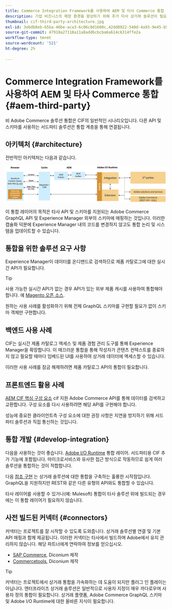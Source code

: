 ```yaml
---
title: Commerce Integration Framework를 사용하여 AEM 및 타사 Commerce 통합
description: 기업 비즈니스의 매장 환경을 향상하기 위해 추가 타사 상거래 솔루션이 필요할 수 있습니다. 이러한 통합 시나리오에서는 CIF(Commerce Integration Framework)를 사용하여 I/O Runtime을 사용하여 Adobe Experience Manager에 서드파티 상거래 솔루션을 연결할 수 있습니다.
thumbnail: cif-third-party-architecture.jpg
exl-id: 3ebdb8eb-65ba-46be-aca3-6c06c8d1600c,42dd8922-540d-4a93-9e45-b5e83dc11e16
source-git-commit: 47910a27118a11a8add6cbcba6a614c6314ffe2a
workflow-type: tm+mt
source-wordcount: '521'
ht-degree: 2%

---
```


# Commerce Integration Framework를 사용하여 AEM 및 타사 Commerce 통합 {#aem-third-party}

비 Adobe Commerce 솔루션 통합은 CIF의 일반적인 시나리오입니다. 다른 API 및 스키마를 사용하는 서드파티 솔루션은 통합 계층을 통해 연결됩니다.

## 아키텍처 {#architecture}

전반적인 아키텍처는 다음과 같습니다.

![AEM 비 Magento/타사 아키텍처 개요](../assets//AEM_nonMagento_Architecture.png)

이 통합 레이어의 목적은 타사 API 및 스키마를 지원되는 Adobe Commerce GraphQL API 및 Experience Manager 외부의 스키마에 매핑하는 것입니다. 이러한 캡슐화 덕분에 Experience Manager 내의 코드를 변경하지 않고도 통합 논리 및 시스템을 업데이트할 수 있습니다.

## 통합을 위한 솔루션 요구 사항

Experience Manager이 데이터를 온디맨드로 검색하므로 제품 카탈로그에 대한 실시간 API가 필요합니다.

>[!TIP]
>
>사용 가능한 실시간 API가 없는 경우 API가 있는 외부 제품 캐시를 사용하여 통합해야 합니다. 예 [Magento 오픈 소스](https://magento.com/products/magento-open-source).

원하는 사용 사례를 활성화하기 위해 전체 GraphQL 스키마를 구현할 필요가 없이 스키마 객체만 구현합니다.

## 백엔드 사용 사례

CIF는 실시간 제품 카탈로그 액세스 및 제품 경험 관리 도구를 통해 Experience Manager을 확장합니다. 이 매끄러운 통합을 통해 작성자가 콘텐츠 컨텍스트를 종료하지 않고 필요할 때마다 임베드된 UI를 사용하여 상거래 데이터에 액세스할 수 있습니다.

이러한 사용 사례를 잠금 해제하려면 제품 카탈로그 API의 통합이 필요합니다.

## 프론트엔드 활용 사례

[AEM CIF 핵심 구성 요소](https://github.com/adobe/aem-core-cif-components) cif 지원 Adobe Commerce API를 통해 데이터를 검색하고 교환합니다. 구성 요소를 다시 사용하려면 해당 API를 구현해야 합니다.

성능에 중요한 클라이언트측 구성 요소에 대한 권장 사항은 지연을 방지하기 위해 서드파티 솔루션과 직접 통신하는 것입니다.

## 통합 개발 {#develop-integration}

다음을 사용하는 것이 좋습니다. [Adobe I/O Runtime](https://www.adobe.io/apis/experienceplatform/runtime.html) 통합 레이어. 서드파티용 CIF 추가 기능에 포함됩니다. 마이크로서비스와 유사한 접근 방식으로 작동하므로 쉽게 여러 솔루션을 통합하는 것이 적합합니다.

다음 [참조 구현](https://github.com/adobe/commerce-cif-graphql-integration-reference) 는 상거래 솔루션에 대한 통합을 구축하는 훌륭한 시작점입니다. GraphQL을 지원하지만 REST와 같은 다른 유형의 API와도 통합할 수 있습니다.

타사 레이어를 사용할 수 있거나(예: Mulesoft) 통합이 타사 솔루션 위에 빌드되는 경우에는 이 통합 레이어가 필요하지 않습니다.

## 사전 빌드된 커넥터 {#connectors}

커넥터는 프로젝트를 잘 시작할 수 있도록 도와줍니다. 상거래 솔루션별 연결 및 기본 API 매핑과 함께 제공됩니다. 이러한 커넥터는 타사에서 빌드하며 Adobe에서 유지 관리하지 않습니다. 해당 파트너에게 연락하여 정보를 얻으십시오.

* [SAP Commerce](https://github.com/diconium/commerce-cif-graphql-integration-hybris), Diconium 제작
* [Commercetools](https://github.com/diconium/commerce-cif-graphql-integration-commercetool), Diconium 제작

>[!TIP]
>
>커넥터는 프로젝트에서 상거래 통합을 가속화하는 데 도움이 되지만 플러그 인 플레이는 아닙니다. 엔터프라이즈 상거래 솔루션은 일반적으로 사용자 지정이 매우 까다로우며 사용자 정의 통합이 필요합니다. 상거래 플랫폼, Adobe Commerce GraphQL 스키마 및 Adobe I/O Runtime에 대한 올바른 지식이 필요합니다.
